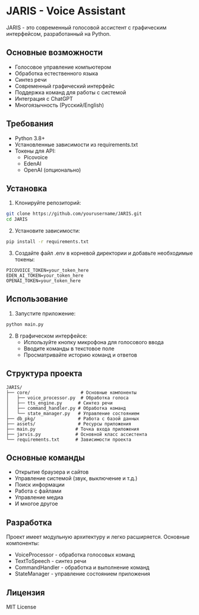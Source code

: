 # JARIS - Voice Assistant

JARIS - это современный голосовой ассистент с графическим интерфейсом, разработанный на Python.

## Основные возможности

- Голосовое управление компьютером
- Обработка естественного языка
- Синтез речи
- Современный графический интерфейс
- Поддержка команд для работы с системой
- Интеграция с ChatGPT
- Многоязычность (Русский/English)

## Требования

- Python 3.8+
- Установленные зависимости из requirements.txt
- Токены для API:
  - Picovoice
  - EdenAI
  - OpenAI (опционально)

## Установка

1. Клонируйте репозиторий:
```bash
git clone https://github.com/yourusername/JARIS.git
cd JARIS
```

2. Установите зависимости:
```bash
pip install -r requirements.txt
```

3. Создайте файл .env в корневой директории и добавьте необходимые токены:
```
PICOVOICE_TOKEN=your_token_here
EDEN_AI_TOKEN=your_token_here
OPENAI_TOKEN=your_token_here
```

## Использование

1. Запустите приложение:
```bash
python main.py
```

2. В графическом интерфейсе:
   - Используйте кнопку микрофона для голосового ввода
   - Вводите команды в текстовое поле
   - Просматривайте историю команд и ответов

## Структура проекта

```
JARIS/
├── core/                   # Основные компоненты
│   ├── voice_processor.py  # Обработка голоса
│   ├── tts_engine.py      # Синтез речи
│   ├── command_handler.py # Обработка команд
│   └── state_manager.py   # Управление состоянием
├── db_pkg/                # Работа с базой данных
├── assets/                # Ресурсы приложения
├── main.py               # Точка входа приложения
├── jarvis.py             # Основной класс ассистента
└── requirements.txt      # Зависимости проекта
```

## Основные команды

- Открытие браузера и сайтов
- Управление системой (звук, выключение и т.д.)
- Поиск информации
- Работа с файлами
- Управление медиа
- И многое другое

## Разработка

Проект имеет модульную архитектуру и легко расширяется. Основные компоненты:

- VoiceProcessor - обработка голосовых команд
- TextToSpeech - синтез речи
- CommandHandler - обработка и выполнение команд
- StateManager - управление состоянием приложения

## Лицензия

MIT License

